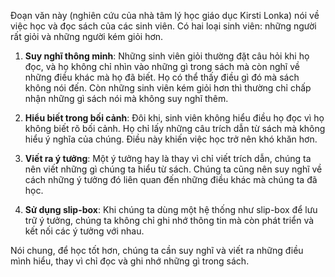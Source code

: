 Đoạn văn này (nghiên cứu của nhà tâm lý học giáo dục Kirsti Lonka) nói về việc học và đọc sách của các sinh viên. Có hai loại sinh viên: những người rất giỏi và những người kém giỏi hơn.

1. **Suy nghĩ thông minh**: Những sinh viên giỏi thường đặt câu hỏi khi họ đọc, và họ không chỉ nhìn vào những gì trong sách mà còn nghĩ về những điều khác mà họ đã biết. Họ có thể thấy điều gì đó mà sách không nói đến. Còn những sinh viên kém giỏi hơn thì thường chỉ chấp nhận những gì sách nói mà không suy nghĩ thêm.
    
2. **Hiểu biết trong bối cảnh**: Đôi khi, sinh viên không hiểu điều họ đọc vì họ không biết rõ bối cảnh. Họ chỉ lấy những câu trích dẫn từ sách mà không hiểu ý nghĩa của chúng. Điều này khiến việc học trở nên khó khăn hơn.
    
3. **Viết ra ý tưởng**: Một ý tưởng hay là thay vì chỉ viết trích dẫn, chúng ta nên viết những gì chúng ta hiểu từ sách. Chúng ta cũng nên suy nghĩ về cách những ý tưởng đó liên quan đến những điều khác mà chúng ta đã học.
    
4. **Sử dụng slip-box**: Khi chúng ta dùng một hệ thống như slip-box để lưu trữ ý tưởng, chúng ta không chỉ ghi nhớ thông tin mà còn phát triển và kết nối các ý tưởng với nhau.
    

Nói chung, để học tốt hơn, chúng ta cần suy nghĩ và viết ra những điều mình hiểu, thay vì chỉ đọc và ghi nhớ những gì trong sách.